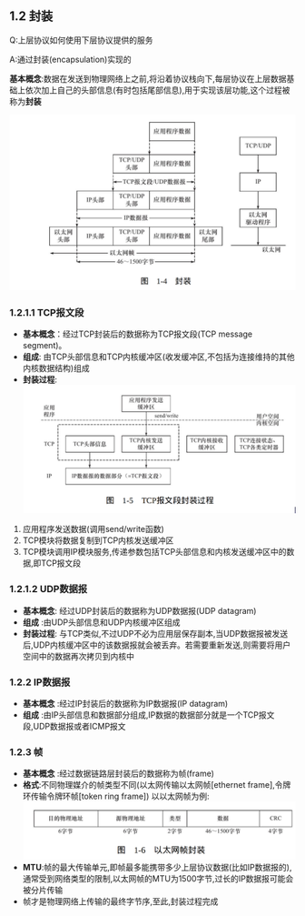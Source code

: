## 1.2 封装
Q:上层协议如何使用下层协议提供的服务

A:通过封装(encapsulation)实现的

**基本概念**:数据在发送到物理网络上之前,将沿着协议栈向下,每层协议在上层数据基础上依次加上自己的头部信息(有时包括尾部信息),用于实现该层功能,这个过程被称为**封装**

![封装的流程图](../Images/encapsulation.png)

### 1.2.1.1 TCP报文段

* **基本概念**：经过TCP封装后的数据称为TCP报文段(TCP message segment)。
* **组成**: 由TCP头部信息和TCP内核缓冲区(收发缓冲区,不包括为连接维持的其他内核数据结构)组成
* **封装过程**:
![TCP报文段封装](../Images/TCP报文段封装.png)
1. 应用程序发送数据(调用send/write函数)
2. TCP模块将数据复制到TCP内核发送缓冲区
3. TCP模块调用IP模块服务,传递参数包括TCP头部信息和内核发送缓冲区中的数据,即TCP报文段

### 1.2.1.2 UDP数据报
* **基本概念**: 经过UDP封装后的数据称为UDP数据报(UDP datagram)
* **组成** :由UDP头部信息和UDP内核缓冲区组成
* **封装过程**: 与TCP类似,不过UDP不必为应用层保存副本,当UDP数据报被发送后,UDP内核缓冲区中的该数据报就会被丢弃。若需要重新发送,则需要将用户空间中的数据再次拷贝到内核中

### 1.2.2 IP数据报
* **基本概念** :经过IP封装后的数据称为IP数据报(IP datagram)
* **组成** :由IP头部信息和数据部分组成,IP数据的数据部分就是一个TCP报文段,UDP数据报或者ICMP报文

### 1.2.3 帧
* **基本概念** :经过数据链路层封装后的数据称为帧(frame)
* <span id=ethernet_fram>**格式**</span>:不同物理媒介的帧类型不同(以太网传输以太网帧[ethernet frame],令牌环传输令牌环帧[token ring frame]) 以以太网帧为例:
![以太网帧格式](../Images/以太网帧.png)
* **MTU**:帧的最大传输单元,即帧最多能携带多少上层协议数据(比如IP数据报的),通常受到网络类型的限制,以太网帧的MTU为1500字节,过长的IP数据报可能会被分片传输
* 帧才是物理网络上传输的最终字节序,至此,封装过程完成

